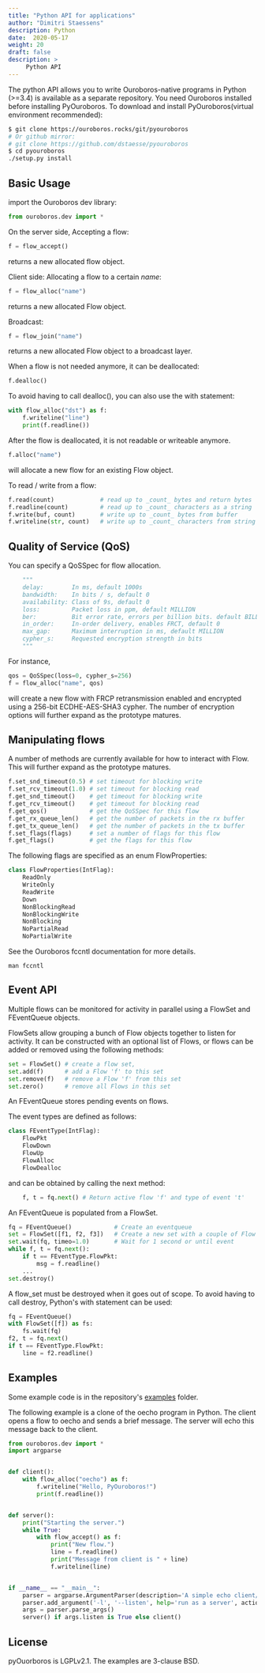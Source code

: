 ```yaml
---
title: "Python API for applications"
author: "Dimitri Staessens"
description: Python
date:  2020-05-17
weight: 20
draft: false
description: >
     Python API
---
```


The python API allows you to write Ouroboros-native programs in Python
(>=3.4) is available as a separate repository. You need Ouroboros
installed before installing PyOuroboros. To download and install
PyOuroboros(virtual environment recommended):

```sh
$ git clone https://ouroboros.rocks/git/pyouroboros
# Or github mirror:
# git clone https://github.com/dstaesse/pyouroboros
$ cd pyouroboros
./setup.py install
```

## Basic Usage

import the Ouroboros dev library:

```Python
from ouroboros.dev import *
```

On the server side, Accepting a flow:

```Python
f = flow_accept()
```

returns a new allocated flow object.

Client side: Allocating a flow to a certain _name_:

```Python
f = flow_alloc("name")
```
returns a new allocated Flow object.

Broadcast:

```Python
f = flow_join("name")
```

returns a new allocated Flow object to a broadcast layer.

When a flow is not needed anymore, it can be deallocated:

```Python
f.dealloc()
```

To avoid having to call dealloc(), you can also use the with
statement:

```Python
with flow_alloc("dst") as f:
    f.writeline("line")
    print(f.readline())
```

After the flow is deallocated, it is not readable or writeable
anymore.

```Python
f.alloc("name")
```

will allocate a new flow for an existing Flow object.

To read / write from a flow:

```Python
f.read(count)             # read up to _count_ bytes and return bytes
f.readline(count)         # read up to _count_ characters as a string
f.write(buf, count)       # write up to _count_ bytes from buffer
f.writeline(str, count)   # write up to _count_ characters from string
```

## Quality of Service (QoS)

You can specify a QoSSpec for flow allocation.
```Python
    """
    delay:        In ms, default 1000s
    bandwidth:    In bits / s, default 0
    availability: Class of 9s, default 0
    loss:         Packet loss in ppm, default MILLION
    ber:          Bit error rate, errors per billion bits. default BILLION
    in_order:     In-order delivery, enables FRCT, default 0
    max_gap:      Maximum interruption in ms, default MILLION
    cypher_s:     Requested encryption strength in bits
    """
```

For instance,

```Python
qos = QoSSpec(loss=0, cypher_s=256)
f = flow_alloc("name", qos)
```

will create a new flow with FRCP retransmission enabled and encrypted
using a 256-bit ECDHE-AES-SHA3 cypher. The number of encryption
options will further expand as the prototype matures.

## Manipulating flows

A number of methods are currently available for how to interact with
Flow. This will further expand as the prototype matures.

```Python
f.set_snd_timeout(0.5) # set timeout for blocking write
f.set_rcv_timeout(1.0) # set timeout for blocking read
f.get_snd_timeout()    # get timeout for blocking write
f.get_rcv_timeout()    # get timeout for blocking read
f.get_qos()            # get the QoSSpec for this flow
f.get_rx_queue_len()   # get the number of packets in the rx buffer
f.get_tx_queue_len()   # get the number of packets in the tx buffer
f.set_flags(flags)     # set a number of flags for this flow
f.get_flags()          # get the flags for this flow
```

The following flags are specified as an enum FlowProperties:

```Python
class FlowProperties(IntFlag):
    ReadOnly
    WriteOnly
    ReadWrite
    Down
    NonBlockingRead
    NonBlockingWrite
    NonBlocking
    NoPartialRead
    NoPartialWrite
```

See the Ouroboros fccntl documentation for more details.

```shell
man fccntl
```

## Event API

Multiple flows can be monitored for activity in parallel using a
FlowSet and FEventQueue objects.

FlowSets allow grouping a bunch of Flow objects together to listen for
activity. It can be constructed with an optional list of Flows, or
flows can be added or removed using the following methods:

```Python
set = FlowSet() # create a flow set,
set.add(f)      # add a Flow 'f' to this set
set.remove(f)   # remove a Flow 'f' from this set
set.zero()      # remove all Flows in this set
```

An FEventQueue stores pending events on flows.

The event types are defined as follows:
```Python
class FEventType(IntFlag):
    FlowPkt
    FlowDown
    FlowUp
    FlowAlloc
    FlowDealloc
```

and can be obtained by calling the next method:

```Python
    f, t = fq.next() # Return active flow 'f' and type of event 't'
```

An FEventQueue is populated from a FlowSet.

```Python
fq = FEventQueue()            # Create an eventqueue
set = FlowSet([f1, f2, f3])   # Create a new set with a couple of Flow objects
set.wait(fq, timeo=1.0)       # Wait for 1 second or until event
while f, t = fq.next():
    if t == FEventType.FlowPkt:
        msg = f.readline()
    ...
set.destroy()
```

A flow_set must be destroyed when it goes out of scope.
To avoid having to call destroy, Python's with statement can be used:

```Python
fq = FEventQueue()
with FlowSet([f]) as fs:
    fs.wait(fq)
f2, t = fq.next()
if t == FEventType.FlowPkt:
    line = f2.readline()
```

## Examples

Some example code is in the repository's
[examples](https://ouroboros.rocks/cgit/pyouroboros/tree/examples/) folder.

The following example is a clone of the oecho program in Python. The
client opens a flow to oecho and sends a brief message. The server
will echo this message back to the client.

```Python
from ouroboros.dev import *
import argparse


def client():
    with flow_alloc("oecho") as f:
        f.writeline("Hello, PyOuroboros!")
        print(f.readline())


def server():
    print("Starting the server.")
    while True:
        with flow_accept() as f:
            print("New flow.")
            line = f.readline()
            print("Message from client is " + line)
            f.writeline(line)


if __name__ == "__main__":
    parser = argparse.ArgumentParser(description='A simple echo client/server')
    parser.add_argument('-l', '--listen', help='run as a server', action='store_true')
    args = parser.parse_args()
    server() if args.listen is True else client()
```

## License
pyOuorboros is LGPLv2.1. The examples are 3-clause BSD.